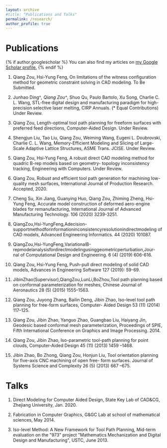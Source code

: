 ```yaml
---
layout: archive
#title: "Publications and Talks"
permalink: /research/
author_profile: true
---
```


Publications
====

{% if author.googlescholar %}
  You can also find my articles on <u><a href="{{author.googlescholar}}">my Google Scholar profile</a>.</u>
{% endif %}

1. Qiang Zou, Hsi-Yung Feng, On limitations of the witness configuration method for geometric constraint solving in CAD modeling. To Be Submitted.

1. Junhao Ding^*, Qiang Zou^*, Shuo Qu, Paulo Bartolo, Xu Song, Charlie C. L. Wang, STL-free digital design and manufacturing paradigm for high-precision selective laser melting, CIRP Annuals. (* Equal Contributions) Under Review.

1. Qiang Zou, Length-optimal tool path planning for freeform surfaces with preferred feed directions, Computer-Aided Design. Under Review.

1. Shengjun Liu, Tao Liu, Qiang Zou, Weiming Wang, Eugeni L. Doubrovski, Charlie C. L. Wang, Memory-Efficient Modeling and Slicing of Large-Scale Adaptive Lattice Structures, ASME Trans. JCISE. Under Review.

1. Qiang Zou, Hsi-Yung Feng, A robust direct CAD modeling method for quadric B-rep models based on geometry- topology inconsistency tracking, Engineering with Computers. Under Review.

1. Qiang Zou, Robust and efficient tool path generation for machining low-quality mesh surfaces, International Journal of Production Research. Accepted, 2020.

1. Cheng Su, Xin Jiang, Guanying Huo, Qiang Zou, Zhiming Zheng, Hsi-Yung Feng, Accurate model construction of deformed aero-engine blades for remanufacturing, International Journal of Advanced Manufacturing Technology. 106 (2020) 3239-3251.

1. QiangZou,Hsi-YungFeng,Adecision-supportmethodforinformationinconsistencyresolutionindirectmodeling of CAD models, Advanced Engineering Informatics. 44 (2020) 101087.

1. QiangZou,Hsi-YungFeng,VariationalB-repmodelanalysisfordirectmodelingusinggeometricperturbation,Jour- nal of Computational Design and Engineering. 6 (4) (2019) 606-616.

1. Qiang Zou, Hsi-Yung Feng, Push-pull direct modeling of solid CAD models, Advances in Engineering Software 127 (2019): 59-69.

1. JibinZhao(Supervisor),QiangZou,LunLi,BoZhou,Tool path planning based on conformal parameterization for meshes, Chinese Journal of Aeronautics 28 (5) (2015) 1555–1563.
1. Qiang Zou, Juyong Zhang, Bailin Deng, Jibin Zhao, Iso-level tool path planning for free-form surfaces, Computer- Aided Design 53 (11) (2014) 117–125.
1. Qiang Zou, Jibin Zhao, Yanguo Zhao, Guangbao Liu, Haiyang Jin, Geodesic based conformal mesh parameterization, Proceedings of SPIE, Fifth International Conference on Graphics and Image Processing. 2014.

1. Qiang Zou, Jibin Zhao, Iso-parametric tool-path planning for point clouds, Computer-Aided Design 45 (11) (2013) 1459 –1468.

1. Jibin Zhao, Bo Zhong, Qiang Zou, Honjun Liu, Tool orientation planning for five-axis CNC machining of open free- form surfaces. Journal of Systems Science and Complexity 26 (5) (2013) 667 –675.
<!-- 15. Jibin Zhao, Qiang Zou, Dianhai Liu, Lun Li, CNC trajectory generation for triangle meshes based on conformal parametrization, CN104570928A. 2015. (Chinese Patent) -->


Talks
====

1. Direct Modeling for Computer Aided Design, State Key Lab of CAD&CG, Zhejiang University, Jan. 2020.

1. Fabrication in Computer Graphics, G&GC Lab at school of mathematical sciences, May 2014.

1. Iso-level Method: A New Framework for Tool Path Planning, Mid-term evaluation on the "973" project "Mathematics Mechanization and Digital Design and Manufacturing", USTC, June 2013.

<!-- {% include base_path %}

{% for post in site.publications reversed %}
  {% include archive-single.html %}
{% endfor %} -->
